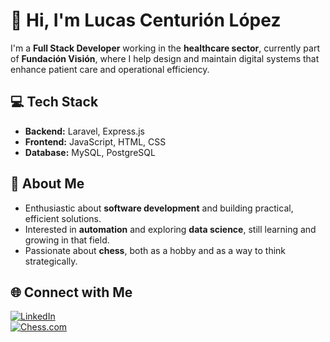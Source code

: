 # 👋 Hi, I'm Lucas Centurión López

I'm a **Full Stack Developer** working in the **healthcare sector**, currently part of **Fundación Visión**, where I help design and maintain digital systems that enhance patient care and operational efficiency.

## 💻 Tech Stack
- **Backend:** Laravel, Express.js  
- **Frontend:** JavaScript, HTML, CSS  
- **Database:** MySQL, PostgreSQL  

## 🧠 About Me
- Enthusiastic about **software development** and building practical, efficient solutions.  
- Interested in **automation** and exploring **data science**, still learning and growing in that field.  
- Passionate about **chess**, both as a hobby and as a way to think strategically.  

## 🌐 Connect with Me
[![LinkedIn](https://img.shields.io/badge/LinkedIn-Lucas%20Centurión%20López-blue?style=for-the-badge&logo=linkedin)](https://www.linkedin.com/in/lucas-centuri%C3%B3n-l%C3%B3pez-601b79183/)  
[![Chess.com](https://img.shields.io/badge/Chess.com-lucasniveous-green?style=for-the-badge&logo=chess.com)](https://www.chess.com/member/lucasniveous)

